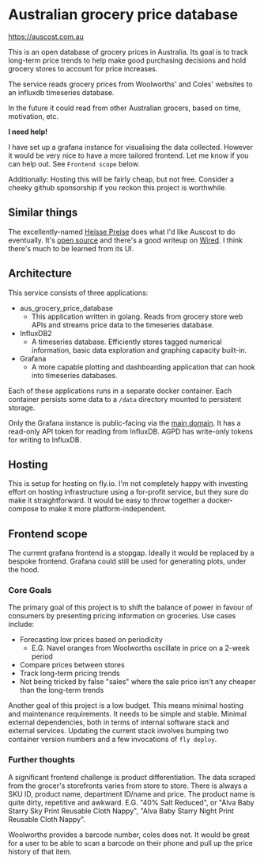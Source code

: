 # Australian grocery price database

https://auscost.com.au

This is an open database of grocery prices in Australia. Its goal is to track long-term price trends to help make good purchasing decisions and hold grocery stores to account for price increases.

The service reads grocery prices from Woolworths' and Coles' websites to an influxdb timeseries database.

In the future it could read from other Australian grocers, based on time, motivation, etc.

**I need help!**

I have set up a grafana instance for visualising the data collected. However it would be very nice to have a more tailored frontend. Let me know if you can help out. See `Frontend scope` below.

Additionally: Hosting this will be fairly cheap, but not free. Consider a cheeky github sponsorship if you reckon this project is worthwhile.

## Similar things

The excellently-named [Heisse Preise](https://heisse-preise.io/) does what I'd like Auscost to do eventually. It's [open source](https://github.com/badlogic/heissepreise) and there's a good writeup on [Wired](https://www.wired.com/story/heisse-preise-food-prices/). I think there's much to be learned from its UI.

## Architecture

This service consists of three applications:

* aus_grocery_price_database
  * This application written in golang. Reads from grocery store web APIs and streams price data to the timeseries database.
* InfluxDB2
  * A timeseries database. Efficiently stores tagged numerical information, basic data exploration and graphing capacity built-in.
* Grafana
  * A more capable plotting and dashboarding application that can hook into timeseries databases.

Each of these applications runs in a separate docker container. Each container persists some data to a `/data` directory mounted to persistent storage.

Only the Grafana instance is public-facing via the [main domain](https://auscost.com.au). It has a read-only API token for reading from InfluxDB. AGPD has write-only tokens for writing to InfluxDB.

## Hosting

This is setup for hosting on fly.io. I'm not completely happy with investing effort on hosting infrastructure using a for-profit service, but they sure do make it straightforward. It would be easy to throw together a docker-compose to make it more platform-independent.

## Frontend scope

The current grafana frontend is a stopgap. Ideally it would be replaced by a bespoke frontend. Grafana could still be used for generating plots, under the hood.

### Core Goals

The primary goal of this project is to shift the balance of power in favour of consumers by presenting pricing information on groceries. Use cases include:

* Forecasting low prices based on periodicity
  * E.G. Navel oranges from Woolworths oscillate in price on a 2-week period
* Compare prices between stores
* Track long-term pricing trends
* Not being tricked by false "sales" where the sale price isn't any cheaper than the long-term trends

Another goal of this project is a low budget. This means minimal hosting and maintenance requirements. It needs to be simple and stable. Minimal external dependencies, both in terms of internal software stack and external services. Updating the current stack involves bumping two container version numbers and a few invocations of `fly deploy`.

### Further thoughts

A significant frontend challenge is product differentiation. The data scraped from the grocer's storefronts varies from store to store. There is always a SKU ID, product name, department ID/name and price. The product name is quite dirty, repetitive and awkward. E.G. "40% Salt Reduced", or "Alva Baby Starry Sky Print Reusable Cloth Nappy", "Alva Baby Starry Night Print Reusable Cloth Nappy".

Woolworths provides a barcode number, coles does not. It would be great for a user to be able to scan a barcode on their phone and pull up the price history of that item.